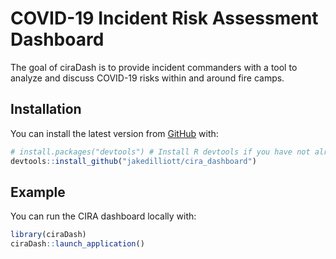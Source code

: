 
<!-- README.md is generated from README.Rmd. Please edit that file -->

# COVID-19 Incident Risk Assessment Dashboard

<!-- badges: start -->
<!-- badges: end -->

The goal of ciraDash is to provide incident commanders with a tool to
analyze and discuss COVID-19 risks within and around fire camps.

## Installation

You can install the latest version from [GitHub](https://github.com/)
with:

``` r
# install.packages("devtools") # Install R devtools if you have not already
devtools::install_github("jakedilliott/cira_dashboard")
```

## Example

You can run the CIRA dashboard locally with:

``` r
library(ciraDash)
ciraDash::launch_application()
```
